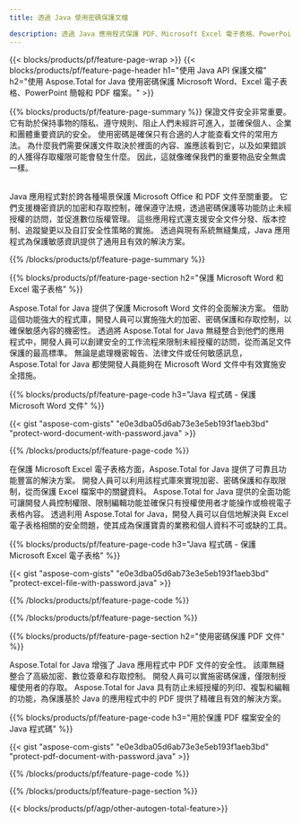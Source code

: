 ```yaml
---
title: 透過 Java 使用密碼保護文檔 

description: 透過 Java 應用程式保護 PDF、Microsoft Excel 電子表格、PowerPoint 簡報和 Word 文件。輕鬆應用密碼。
---
```


{{< blocks/products/pf/feature-page-wrap >}}
{{< blocks/products/pf/feature-page-header h1="使用 Java API 保護文檔" h2="使用 Aspose.Total for Java 使用密碼保護 Microsoft Word、Excel 電子表格、PowerPoint 簡報和 PDF 檔案。" >}}

{{% blocks/products/pf/feature-page-summary %}}
保證文件安全非常重要。 它有助於保持事物的隱私、遵守規則、阻止人們未經許可進入，並確保個人、企業和團體重要資訊的安全。 使用密碼是確保只有合適的人才能查看文件的常用方法。 為什麼我們需要保護文件取決於裡面的內容、誰應該看到它，以及如果錯誤的人獲得存取權限可能會發生什麼。 因此，這就像確保我們的重要物品安全無虞一樣。 <br /><br />

Java 應用程式對於跨各種場景保護 Microsoft Office 和 PDF 文件至關重要。 它們支援機密資訊的加密和存取控制，確保遵守法規，透過密碼保護等功能防止未經授權的訪問，並促進數位版權管理。 這些應用程式還支援安全文件分發、版本控制、追蹤變更以及自訂安全性策略的實施。 透過與現有系統無縫集成，Java 應用程式為保護敏感資訊提供了通用且有效的解決方案。

{{% /blocks/products/pf/feature-page-summary  %}}


{{% blocks/products/pf/feature-page-section  h2="保護 Microsoft Word 和 Excel 電子表格" %}}

Aspose.Total for Java 提供了保護 Microsoft Word 文件的全面解決方案。 借助這個功能強大的程式庫，開發人員可以實施強大的加密、密碼保護和存取控制，以確保敏感內容的機密性。 透過將 Aspose.Total for Java 無縫整合到他們的應用程式中，開發人員可以創建安全的工作流程來限制未經授權的訪問，從而滿足文件保護的最高標準。 無論是處理機密報告、法律文件或任何敏感訊息，Aspose.Total for Java 都使開發人員能夠在 Microsoft Word 文件中有效實施安全措施。 <br />

{{% blocks/products/pf/feature-page-code h3="Java 程式碼 - 保護 Microsoft Word 文件" %}}

{{< gist "aspose-com-gists" "e0e3dba05d6ab73e3e5eb193f1aeb3bd" "protect-word-document-with-password.java" >}}

{{% /blocks/products/pf/feature-page-code  %}}

在保護 Microsoft Excel 電子表格方面，Aspose.Total for Java 提供了可靠且功能豐富的解決方案。 開發人員可以利用該程式庫來實現加密、密碼保護和存取限制，從而保護 Excel 檔案中的關鍵資料。 Aspose.Total for Java 提供的全面功能可讓開發人員控制權限、限制編輯功能並確保只有授權使用者才能操作或檢視電子表格內容。 透過利用 Aspose.Total for Java，開發人員可以自信地解決與 Excel 電子表格相關的安全問題，使其成為保護寶貴的業務和個人資料不可或缺的工具。

{{% blocks/products/pf/feature-page-code h3="Java 程式碼 - 保護 Microsoft Excel 電子表格" %}}

{{< gist "aspose-com-gists" "e0e3dba05d6ab73e3e5eb193f1aeb3bd" "protect-excel-file-with-password.java" >}}

{{% /blocks/products/pf/feature-page-code  %}}

{{% /blocks/products/pf/feature-page-section %}}

{{% blocks/products/pf/feature-page-section  h2="使用密碼保護 PDF 文件" %}}

Aspose.Total for Java 增強了 Java 應用程式中 PDF 文件的安全性。 該庫無縫整合了高級加密、數位簽章和存取控制。 開發人員可以實施密碼保護，僅限制授權使用者的存取。 Aspose.Total for Java 具有防止未經授權的列印、複製和編輯的功能，為保護基於 Java 的應用程式中的 PDF 提供了精確且有效的解決方案。 <br />

{{% blocks/products/pf/feature-page-code h3="用於保護 PDF 檔案安全的 Java 程式碼" %}}

{{< gist "aspose-com-gists" "e0e3dba05d6ab73e3e5eb193f1aeb3bd" "protect-pdf-document-with-password.java" >}}

{{% /blocks/products/pf/feature-page-code  %}}

{{% /blocks/products/pf/feature-page-section %}}

{{< blocks/products/pf/agp/other-autogen-total-feature>}}